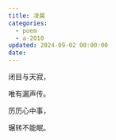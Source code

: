 ```yaml
---
title: 凌晨
categories:
  - poem
  - a-2010
updated: 2024-09-02 00:00:00
date:
---
```


闭目与天寂，

唯有漏声传。

历历心中事，

辗转不能眠。